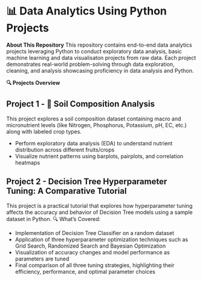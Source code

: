 # 📊 Data Analytics Using Python Projects

**About This Repository**
This repository contains end-to-end data analytics projects leveraging Python to conduct exploratory data analysis, basic machine learning and data visualisaton projects from raw data. Each project demonstrates real-world problem-solving through data exploration, cleaning, and analysis showcasing proficiency in data analysis and Python.

**🔍 Projects Overview**

## Project 1 - 🌱 Soil Composition Analysis
This project explores a soil composition dataset containing macro and micronutrient levels (like Nitrogen, Phosphorus, Potassium, pH, EC, etc.) along with labeled crop types.
- Perform exploratory data analysis (EDA) to understand nutrient distribution across different fruits/crops
- Visualize nutrient patterns using barplots, pairplots, and correlation heatmaps

## Project 2 - Decision Tree Hyperparameter Tuning: A Comparative Tutorial
This project is a practical tutorial that explores how hyperparameter tuning affects the accuracy and behavior of Decision Tree models using a sample dataset in Python.
🔍 What’s Covered:
- Implementation of Decision Tree Classifier on a random dataset
- Application of three hyperparameter optimization techniques such as Grid Search, Randomized Search and Bayesian Optimization 
- Visualization of accuracy changes and model performance as parameters are tuned
- Final comparison of all three tuning strategies, highlighting their efficiency, performance, and optimal parameter choices

